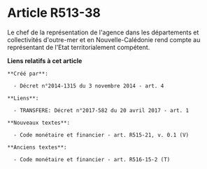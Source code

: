 # Article R513-38

Le chef de la représentation de l'agence dans les départements et collectivités d'outre-mer et en Nouvelle-Calédonie rend
compte au représentant de l'Etat territorialement compétent.

**Liens relatifs à cet article**

	**Créé par**:

	  - Décret n°2014-1315 du 3 novembre 2014 - art. 4

	**Liens**:

	  - TRANSFERE: Décret n°2017-582 du 20 avril 2017 - art. 1

	**Nouveaux textes**:

	  - Code monétaire et financier - art. R515-21, v. 0.1 (V)

	**Anciens textes**:

	  - Code monétaire et financier - art. R516-15-2 (T)
